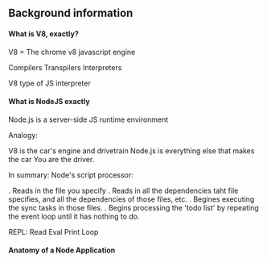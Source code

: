 ## Background information

#### What is V8, exactly?

V8 = The chrome v8 javascript engine

Compilers 
Transpilers
Interpreters

V8 type of JS interpreter

#### What is NodeJS exactly

Node.js is a server-side JS runtime environment

Analogy:

V8 is the car's engine and drivetrain
Node.js is everything else that makes the car
You are the driver.

In summary: Node's script processor:

. Reads in the file you specify
. Reads in all the dependencies taht file specifies, and all the dependencies of those files, etc.
. Begines executing the sync tasks in those files.
. Begins processing the 'todo list' by repeating the event loop until it has nothing to do.

REPL: Read Eval Print Loop

#### Anatomy of a Node Application





